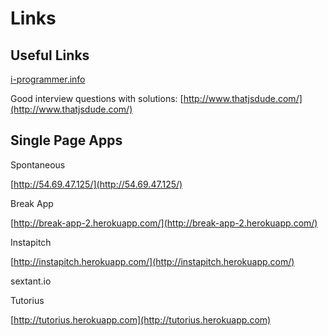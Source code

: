 # Links

## Useful Links

[i-programmer.info](http://www.i-programmer.info/programming/javascript/1899-javascript-data-structures-the-binary-tree.html)

Good interview questions with solutions: [http://www.thatjsdude.com/](http://www.thatjsdude.com/)

## Single Page Apps

Spontaneous

[http://54.69.47.125/](http://54.69.47.125/)

Break App

[http://break-app-2.herokuapp.com/](http://break-app-2.herokuapp.com/)

Instapitch

[http://instapitch.herokuapp.com/](http://instapitch.herokuapp.com/)

sextant.io

Tutorius

[http://tutorius.herokuapp.com](http://tutorius.herokuapp.com)


